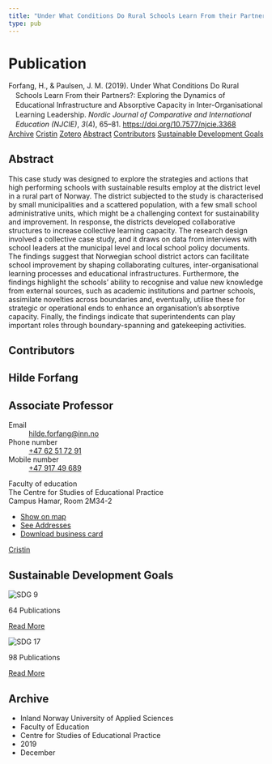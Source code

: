 ```yaml
---
title: "Under What Conditions Do Rural Schools Learn From their Partners?: Exploring the Dynamics of Educational Infrastructure and Absorptive Capacity in Inter-Organisational Learning Leadership"
type: pub
---
```

<h1>Publication</h1>
<article id="csl-bib-container-3D2PN6JN" class="csl-bib-container">
  <div class="csl-bib-body" style="line-height: 1.35; padding-left: 1em; text-indent:-1em;">
  <div class="csl-entry">Forfang, H., &amp; Paulsen, J. M. (2019). Under What Conditions Do Rural Schools Learn From their Partners?: Exploring the Dynamics of Educational Infrastructure and Absorptive Capacity in Inter-Organisational Learning Leadership. <i>Nordic Journal of Comparative and International Education (NJCIE)</i>, <i>3</i>(4), 65&#x2013;81. <a href="https://doi.org/10.7577/njcie.3368">https://doi.org/10.7577/njcie.3368</a></div>
</div>
  <div class="csl-bib-buttons">
    <a href="#taxonomy-article-3D2PN6JN" class="csl-bib-button">Archive</a>
    <a href="https://app.cristin.no/results/show.jsf?id=1763877" alt="Cristin URL" class="csl-bib-button">Cristin</a>
    <a href="http://zotero.org/groups/5022929/items/3D2PN6JN" alt="Zotero URL" class="csl-bib-button">Zotero</a>
    <a href="#abstract-article-3D2PN6JN" class="csl-bib-button">Abstract</a>
    <a href="#contributors-article-3D2PN6JN" class="csl-bib-button">Contributors</a>
    <a href="#sdg-article-3D2PN6JN" class="csl-bib-button">Sustainable Development Goals</a>
  </div>
  <div id="csl-bib-meta-container-3D2PN6JN"></div>
</article>
<div id="csl-bib-meta-3D2PN6JN" class="csl-bib-meta">
  <article id="abstract-article-3D2PN6JN" class="abstract-article">
    <h1>Abstract</h1>
    This case study was designed to explore the strategies and actions that high performing schools with sustainable results employ at the district level in a rural part of Norway. The district subjected to the study is characterised by small municipalities and a scattered population, with a few small school administrative units, which might be a challenging context for sustainability and improvement. In response, the districts developed collaborative structures to increase collective learning capacity. The research design involved a collective case study, and it draws on data from interviews with school leaders at the municipal level and local school policy documents. The findings suggest that Norwegian school district actors can facilitate school improvement by shaping collaborating cultures, inter-organisational learning processes and educational infrastructures. Furthermore, the findings highlight the schools’ ability to recognise and value new knowledge from external sources, such as academic institutions and partner schools, assimilate novelties across boundaries and, eventually, utilise these for strategic or operational ends to enhance an organisation’s absorptive capacity. Finally, the findings indicate that superintendents can play important roles through boundary-spanning and gatekeeping activities.
  </article>
  <article id="contributors-article-3D2PN6JN" class="contributors-article">
    <h1>Contributors</h1>
    <div class="personas">
<div class="vrtx-hinn-person-card">
<div class="photo">
<i class="lar la-user-circle missing-person"></i>
</div>
<div class="info">
<hgroup><h1>Hilde Forfang</h1>
<h2>Associate Professor</h2>
</hgroup><dl>
<dt>Email</dt>
<dd>
<a href="mailto:hilde.forfang@inn.no">hilde.forfang@inn.no</a>
</dd>
<dt>Phone number</dt>
<dd><a href="tel:+4762517291">
+47 62 51 72 91
</a></dd>
<dt>Mobile number</dt>
<dd><a href="tel:+4791749689">
+47 917 49 689
</a></dd>
</dl>
<p>
Faculty of education<br>
The Centre for Studies of Educational Practice<br>
Campus Hamar,
Room 2M34-2
</p>
<ul class="vrtx-hinn-links">
<li><a href="https://www.google.com/maps?q=60.79582,11.07304">Show on map</a></li>
<li><a href="https://www.inn.no/english/find-an-employee/hilde-forfang.html#vrtx-hinn-addresses">See Addresses</a></li>
<li><a href="https://www.inn.no/english/find-an-employee/hilde-forfang.html?vrtx=vcf">Download business card</a></li>
</ul>
</div>
</div>
<a href="https://app.cristin.no/persons/show.jsf?id=623969" alt="Cristin URL" class="personas-cristin">Cristin</a>
</div>
  </article>
  <article id="sdg-article-3D2PN6JN" class="sdg-article">
    <h1>Sustainable Development Goals</h1>
    <div class="sdg-container"><div id="sdg9" class="sdg">
<img src="{{< params subfolder >}}images/sdg/sdg09_en.png" class="image" alt="SDG 9">
<div class="sdg-overlay">
<p class="sdg-publication-count"><span>64</span> Publications</p>
<p><a href="https://sdgs.un.org/goals/goal9" class="sdg-read-more">Read More</a></p>
</div>
</div> <div id="sdg17" class="sdg">
<img src="{{< params subfolder >}}images/sdg/sdg17_en.png" class="image" alt="SDG 17">
<div class="sdg-overlay">
<p class="sdg-publication-count"><span>98</span> Publications</p>
<p><a href="https://sdgs.un.org/goals/goal17" class="sdg-read-more">Read More</a></p>
</div>
</div></div>
  </article>
  <article id="taxonomy-article-3D2PN6JN" class="taxonomy-article">
    <h1>Archive</h1>
    <ul>
      <li>Inland Norway University of Applied Sciences</li>
      <li>Faculty of Education</li>
      <li>Centre for Studies of Educational Practice</li>
      <li>2019</li>
      <li>December</li>
    </ul>
  </article>
</div>
